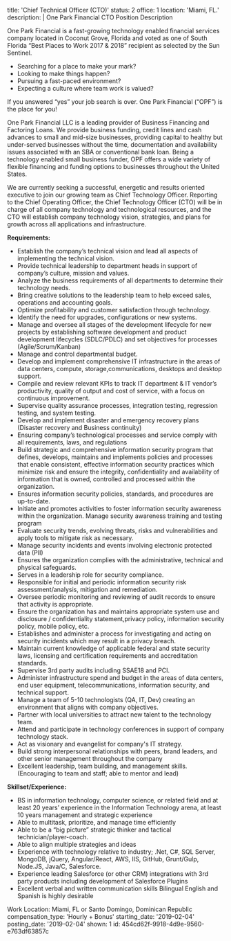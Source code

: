 title: 'Chief Technical Officer (CTO)'
status: 2
office: 1
location: 'Miami, FL.'
description: |
  One Park Financial
  CTO Position Description
  
  One Park Financial is a fast-growing technology enabled financial services company located in Coconut Grove, Florida
  and voted as one of South Florida “Best Places to Work 2017 &amp; 2018” recipient as selected by the Sun Sentinel.
  
  - Searching for a place to make your mark?
  - Looking to make things happen?
  - Pursuing a fast-paced environment?
  - Expecting a culture where team work is valued?
  
  If you answered “yes” your job search is over. One Park Financial (“OPF”) is the place for you!
  
  One Park Financial LLC is a leading provider of Business Financing and Factoring Loans. We provide business funding,
  credit lines and cash advances to small and mid-size businesses, providing capital to healthy but under-served
  businesses without the time, documentation and availability issues associated with an SBA or conventional bank loan.
  Being a technology enabled small business funder, OPF offers a wide variety of flexible financing and funding options to
  businesses throughout the United States.
  
  We are currently seeking a successful, energetic and results oriented executive to join our growing team as Chief
  Technology Officer. Reporting to the Chief Operating Officer, the Chief Technology Officer (CTO) will be in charge of all
  company technology and technological resources, and the CTO will establish company technology vision, strategies, and
  plans for growth across all applications and infrastructure.
  
  **Requirements:**
  
  - Establish the company’s technical vision and lead all aspects of implementing the technical vision.
  - Provide technical leadership to department heads in support of company’s culture, mission and values.
  - Analyze the business requirements of all departments to determine their technology needs.
  - Bring creative solutions to the leadership team to help exceed sales, operations and accounting goals.
  - Optimize profitability and customer satisfaction through technology.
  - Identify the need for upgrades, configurations or new systems.
  - Manage and oversee all stages of the development lifecycle for new projects by establishing software development and product development lifecycles (SDLC/PDLC) and set objectives for processes (Agile/Scrum/Kanban)
  - Manage and control departmental budget.
  - Develop and implement comprehensive IT infrastructure in the areas of data centers, compute, storage,communications, desktops and desktop support.
  - Compile and review relevant KPIs to track IT department &amp; IT vendor’s productivity, quality of output and cost of service, with a focus on continuous improvement.
  - Supervise quality assurance processes, integration testing, regression testing, and system testing.
  - Develop and implement disaster and emergency recovery plans (Disaster recovery and Business continuity)
  - Ensuring company’s technological processes and service comply with all requirements, laws, and regulations
  - Build strategic and comprehensive information security program that defines, develops, maintains and implements policies and processes that enable consistent, effective information security practices which minimize risk and ensure the integrity, confidentiality and availability of information that is owned, controlled and processed within the organization.
  - Ensures information security policies, standards, and procedures are up-to-date.
  - Initiate and promotes activities to foster information security awareness within the organization. Manage security awareness training and testing program 
  - Evaluate security trends, evolving threats, risks and vulnerabilities and apply tools to mitigate risk as necessary.
  - Manage security incidents and events involving electronic protected data (PII)
  - Ensures the organization complies with the administrative, technical and physical safeguards.
  - Serves in a leadership role for security compliance.
  - Responsible for initial and periodic information security risk assessment/analysis, mitigation and remediation.
  - Oversee periodic monitoring and reviewing of audit records to ensure that activity is appropriate.
  - Ensure the organization has and maintains appropriate system use and disclosure / confidentiality statement,privacy policy, information security policy, mobile policy, etc.
  - Establishes and administer a process for investigating and acting on security incidents which may result in a privacy breach.
  - Maintain current knowledge of applicable federal and state security laws, licensing and certification requirements and accreditation standards.
  - Supervise 3rd party audits including SSAE18 and PCI.
  - Administer infrastructure spend and budget in the areas of data centers, end user equipment, telecommunications, information security, and technical support.
  - Manage a team of 5-10 technologists (QA, IT, Dev) creating an environment that aligns with company objectives.
  - Partner with local universities to attract new talent to the technology team.
  - Attend and participate in technology conferences in support of company technology stack.
  - Act as visionary and evangelist for company&#39;s IT strategy.
  - Build strong interpersonal relationships with peers, brand leaders, and other senior management throughout the company
  - Excellent leadership, team building, and management skills. (Encouraging to team and staff; able to mentor and lead)
  
  **Skillset/Experience:**
  
  - BS in information technology, computer science, or related field and at least 20 years’ experience in the Information Technology arena, at least 10 years management and strategic experience
  - Able to multitask, prioritize, and manage time efficiently
  - Able to be a “big picture” strategic thinker and tactical technician/player-coach.
  - Able to align multiple strategies and ideas
  - Experience with technology relative to industry; .Net, C#, SQL Server, MongoDB, jQuery, Angular/React, AWS, IIS, GitHub, Grunt/Gulp, Node.JS, Java/C, Salesforce.
  - Experience leading Salesforce (or other CRM) integrations with 3rd party products including development of Salesforce Plugins
  - Excellent verbal and written communication skills Bilingual English and Spanish is highly desirable
  
  Work Location: Miami, FL or Santo Domingo, Dominican Republic
compensation_type: 'Hourly + Bonus'
starting_date: '2019-02-04'
posting_date: '2019-02-04'
shown: 1
id: 454cd62f-9918-4d9e-9560-e763df63857c
